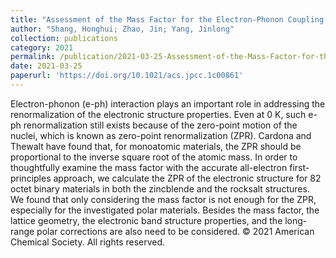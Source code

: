 ```yaml
---
title: "Assessment of the Mass Factor for the Electron-Phonon Coupling in Solids"
author: "Shang, Honghui; Zhao, Jin; Yang, Jinlong"
collection: publications
category: 2021
permalink: /publication/2021-03-25-Assessment-of-the-Mass-Factor-for-the-Electron-Phonon-Coupling-in-Solids
date: 2021-03-25
paperurl: 'https://doi.org/10.1021/acs.jpcc.1c00861'
---
```


Electron-phonon (e-ph) interaction plays an important role in addressing the renormalization of the electronic structure properties. Even at 0 K, such e-ph renormalization still exists because of the zero-point motion of the nuclei, which is known as zero-point renormalization (ZPR). Cardona and Thewalt have found that, for monoatomic materials, the ZPR should be proportional to the inverse square root of the atomic mass. In order to thoughtfully examine the mass factor with the accurate all-electron first-principles approach, we calculate the ZPR of the electronic structure for 82 octet binary materials in both the zincblende and the rocksalt structures. We found that only considering the mass factor is not enough for the ZPR, especially for the investigated polar materials. Besides the mass factor, the lattice geometry, the electronic band structure properties, and the long-range polar corrections are also need to be considered. © 2021 American Chemical Society. All rights reserved.
